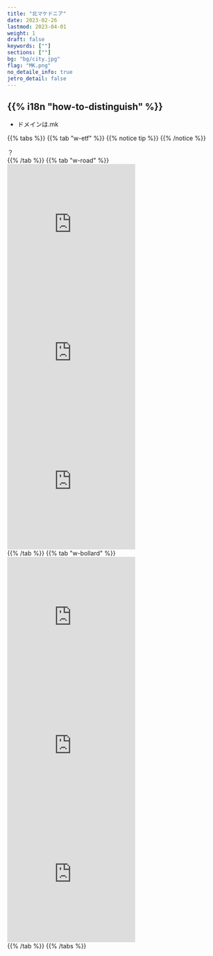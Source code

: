 ```yaml
---
title: "北マケドニア"
date: 2023-02-26
lastmod: 2023-04-01
weight: 1
draft: false
keywords: [""]
sections: [""]
bg: "bg/city.jpg"
flag: "MK.png"
no_detaile_info: true
jetro_detail: false
---
```



<div class="main-desciption country-description">
    <h2 class="section-title">{{% i18n "how-to-distinguish" %}}</h2>
    <ul class="rule-list">
        <li>ドメインは<span class="quiz">.mk</span></li>
    </ul>
</div>




{{% tabs  %}}
{{% tab "w-etf" %}}
{{% notice tip %}}
{{% /notice %}}
<div class="googlemap-if">
？
</div>
{{% /tab %}}
{{% tab "w-road" %}}
<div class="googlemap-if">
<iframe src="https://www.google.com/maps/embed?pb=!4v1682069218303!6m8!1m7!1sQl7T-nHT7JU7Vrts7zdaFw!2m2!1d41.5174127705636!2d22.12037796058155!3f87.49892042404866!4f-4.326793061584908!5f3.325193203789971" width="295" height="295" style="border:0;" allowfullscreen="" loading="lazy" referrerpolicy="no-referrer-when-downgrade"></iframe>
<iframe src="https://www.google.com/maps/embed?pb=!4v1682069352559!6m8!1m7!1sZaJB4S1p5v9aNp6sbyugOw!2m2!1d41.78773844552082!2d22.69066501992727!3f285.4592240749697!4f-7.9942506738721875!5f3.325193203789971" width="295" height="295" style="border:0;" allowfullscreen="" loading="lazy" referrerpolicy="no-referrer-when-downgrade"></iframe>
<iframe src="https://www.google.com/maps/embed?pb=!4v1682069425558!6m8!1m7!1sxch9QuPRs9txBMIn309rsQ!2m2!1d41.61231140476448!2d21.91018557755583!3f342.05741096180657!4f-3.6873717910586095!5f3.325193203789971" width="295" height="295" style="border:0;" allowfullscreen="" loading="lazy" referrerpolicy="no-referrer-when-downgrade"></iframe>
</div>
{{% /tab %}}
{{% tab "w-bollard" %}}
<div class="googlemap-if">
<iframe src="https://www.google.com/maps/embed?pb=!4v1680354200981!6m8!1m7!1s8JLCET6LHx4XwuR--1pHzQ!2m2!1d41.77445223781045!2d20.86258415029428!3f244.64759863711743!4f-8.894598659661781!5f3.325193203789971" width="295" height="295" style="border:0;" allowfullscreen="" loading="lazy" referrerpolicy="no-referrer-when-downgrade"></iframe>
<iframe src="https://www.google.com/maps/embed?pb=!4v1682068947898!6m8!1m7!1st8LdHiL3DjoD2-uSkeI8HA!2m2!1d42.16780133482399!2d21.82883533155697!3f13.64861098794383!4f-25.260664805890514!5f3.325193203789971" width="295" height="295" style="border:0;" allowfullscreen="" loading="lazy" referrerpolicy="no-referrer-when-downgrade"></iframe>
<iframe src="https://www.google.com/maps/embed?pb=!4v1682069132262!6m8!1m7!1sQl7T-nHT7JU7Vrts7zdaFw!2m2!1d41.5174127705636!2d22.12037796058155!3f64.12781761131313!4f-12.97224089738664!5f3.325193203789971" width="295" height="295" style="border:0;" allowfullscreen="" loading="lazy" referrerpolicy="no-referrer-when-downgrade"></iframe>
</div>
{{% /tab %}}
{{% /tabs %}}
